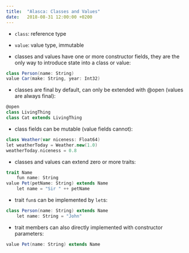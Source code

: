 ```yaml
---
title:  "Alasca: Classes and Values"
date:   2018-08-31 12:00:00 +0200
---
```


- `class`: reference type
- `value`: value type, immutable

- classes and values have one or more constructor fields, they are the only way to introduce state into a class or value:

```scala
class Person(name: String)
value Car(make: String, year: Int32)
```

- classes are final by default, can only be extended with @open (values are always final):

```scala
@open
class LivingThing
class Cat extends LivingThing
```

- class fields can be mutable (value fields cannot):

```scala
class Weather(var niceness: Float64)
let weatherToday = Weather.new(1.0)
weatherToday.niceness = 0.8
```

- classes and values can extend zero or more traits:

```scala
trait Name
	fun name: String
value Pet(petName: String) extends Name
	let name = "Sir " ++ petName
```

- trait `fun`s can be implemented by `let`s:

```scala
class Person(name: String) extends Name
	let name: String = "John" 
```

- trait members can also directly implemented with constructor parameters:

```scala
value Pet(name: String) extends Name
```
